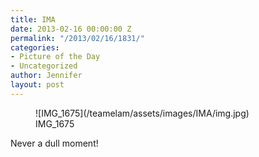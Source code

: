 ```yaml
---
title: IMA
date: 2013-02-16 00:00:00 Z
permalink: "/2013/02/16/1831/"
categories:
- Picture of the Day
- Uncategorized
author: Jennifer
layout: post
---
```


<figure style="width: 1936px" class="wp-caption alignnone">![IMG_1675](/teamelam/assets/images/IMA/img.jpg)<figcaption class="wp-caption-text">IMG_1675</figcaption></figure>

Never a dull moment!
